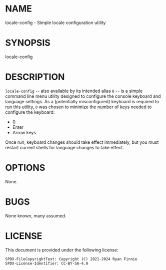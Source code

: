 # NAME

locale-config - Simple locale configuration utility

# SYNOPSIS

locale-config

# DESCRIPTION

`locale-config` -- also available by its intended alias `0` -- is a simple
command line menu utility designed to configure the console keyboard and
language settings. As a (potentially misconfigured) keyboard is required to run
this utility, `0` was chosen to minimize the number of keys needed to configure
the keyboard:

  - 0
  - Enter
  - Arrow keys

Once run, keyboard changes should take effect immediately, but you must restart
current shells for language changes to take effect.

# OPTIONS

None.

# BUGS

None known, many assumed.

# LICENSE

This document is provided under the following license:

    SPDX-FileCopyrightText: Copyright (C) 2021-2024 Ryan Finnie
    SPDX-License-Identifier: CC-BY-SA-4.0

